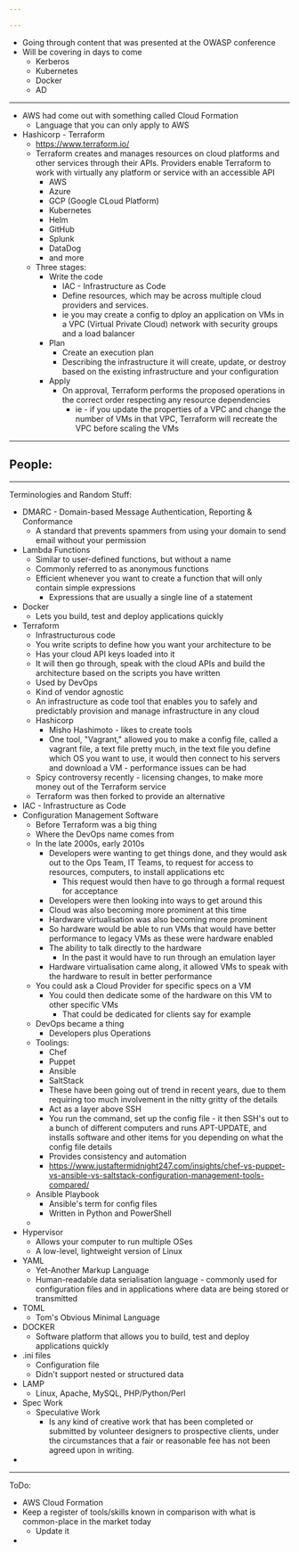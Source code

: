 ```yaml
---

---
```

- Going through content that was presented at the OWASP conference
- Will be covering in days to come
	- Kerberos
	- Kubernetes
	- Docker
	- AD
----
- AWS had come out with something called Cloud Formation
	- Language that you can only apply to AWS
- Hashicorp - Terraform
	- https://www.terraform.io/
	- Terraform creates and manages resources on cloud platforms and other services through their APIs. Providers enable Terraform to work with virtually any platform or service with an accessible API
		- AWS
		- Azure
		- GCP (Google CLoud Platform)
		- Kubernetes
		- Helm
		- GitHub
		- Splunk
		- DataDog
		- and more
	- Three stages:
		- Write the code
			- IAC - Infrastructure as Code
			- Define resources, which may be across multiple cloud providers and services. 
			- ie you may create a config to dploy an application on VMs in a VPC (Virtual Private Cloud) network with security groups and a load balancer
		- Plan 
			- Create an execution plan
			- Describing the infrastructure it will create, update, or destroy based on the existing infrastructure and your configuration
		- Apply
			- On approval, Terraform performs the proposed operations in the correct order respecting any resource dependencies
				- ie - if you update the properties of a VPC and change the number of VMs in that VPC, Terraform will recreate the VPC before scaling the VMs
---
People:
- 
---
Terminologies and Random Stuff:
- DMARC - Domain-based Message Authentication, Reporting & Conformance
	- A standard that prevents spammers from using your domain to send email without your permission
- Lambda Functions
	- Similar to user-defined functions, but without a name
	- Commonly referred to as anonymous functions
	- Efficient whenever you want to create a function that will only contain simple expressions
		- Expressions that are usually a single line of a statement
- Docker
	- Lets you build, test and deploy applications quickly
- Terraform
	- Infrastructurous code
	- You write scripts to define how you want your architecture to be
	- Has your cloud API keys loaded into it
	- It will then go through, speak with the cloud APIs and build the architecture based on the scripts you have written
	- Used by DevOps
	- Kind of vendor agnostic
	- An infrastructure as code tool that enables you to safely and predictably provision and manage infrastructure in any cloud
	- Hashicorp
		- Misho Hashimoto - likes to create tools
		- One tool, "Vagrant," allowed you to make a config file, called a vagrant file, a text file pretty much, in the text file you define which OS you want to use, it would then connect to his servers and download a VM - performance issues can be had
	- Spicy controversy recently - licensing changes, to make more money out of the Terraform service
	- Terraform was then forked to provide an alternative
- IAC - Infrastructure as Code
- Configuration Management Software
	- Before Terraform was a big thing
	- Where the DevOps name comes from
	- In the late 2000s, early 2010s
		- Developers were wanting to get things done, and they would ask out to the Ops Team, IT Teams, to request for access to resources, computers, to install applications etc
			- This request would then have to go through a formal request for acceptance
		- Developers were then looking into ways to get around this
		- Cloud was also becoming more prominent at this time
		- Hardware virtualisation was also becoming more prominent
		- So hardware would be able to run VMs that would have better performance to legacy VMs as these were hardware enabled
		- The ability to talk directly to the hardware
			- In the past it would have to run through an emulation layer
		- Hardware virtualisation came along, it allowed VMs to speak with the hardware to result in better performance
	- You could ask a Cloud Provider for specific specs on a VM
		- You could then dedicate some of the hardware on this VM to other specific VMs
			- That could be dedicated for clients say for example
	- DevOps became a thing
		- Developers plus Operations
	- Toolings:
		- Chef
		- Puppet
		- Ansible
		- SaltStack
		- These have been going out of trend in recent years, due to them requiring too much involvement in the nitty gritty of the details
		- Act as a layer above SSH 
		- You run the command, set up the config file - it then SSH's out to a bunch of different computers and runs APT-UPDATE, and installs software and other items for you depending on what the config file details
		- Provides consistency and automation
		- https://www.justaftermidnight247.com/insights/chef-vs-puppet-vs-ansible-vs-saltstack-configuration-management-tools-compared/
	- Ansible Playbook
		- Ansible's term for config files
		- Written in Python and PowerShell
	- 
- Hypervisor 
	- Allows your computer to run multiple OSes
	- A low-level, lightweight version of Linux
- YAML
	- Yet-Another Markup Language
	- Human-readable data serialisation language - commonly used for configuration files and in applications where data are being stored or transmitted
- TOML
	- Tom's Obvious Minimal Language
- DOCKER
	- Software platform that allows you to build, test and deploy applications quickly
- .ini files
	- Configuration file
	- Didn't support nested or structured data
- LAMP
	- Linux, Apache, MySQL, PHP/Python/Perl
- Spec Work
	- Speculative Work
		- Is any kind of creative work that has been completed or submitted by volunteer designers to prospective clients, under the circumstances that a fair or reasonable fee has not been agreed upon in writing. 
- 
---
ToDo:
- AWS Cloud Formation
- Keep a register of tools/skills known in comparison with what is common-place in the market today
	- Update it 
- 